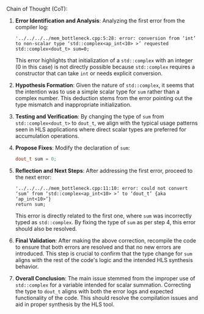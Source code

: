 Chain of Thought (CoT):

1. **Error Identification and Analysis**:
   Analyzing the first error from the compiler log:
   ```
   '../../../../mem_bottleneck.cpp:5:28: error: conversion from ‘int’ to non-scalar type ‘std::complex<ap_int<10> >’ requested
   std::complex<dout_t> sum=0;
   ```
   This error highlights that initialization of a `std::complex` with an integer (0 in this case) is not directly possible because `std::complex` requires a constructor that can take `int` or needs explicit conversion.

2. **Hypothesis Formation**:
   Given the nature of `std::complex`, it seems that the intention was to use a simple scalar type for `sum` rather than a complex number. This deduction stems from the error pointing out the type mismatch and inappropriate initialization.

3. **Testing and Verification**:
   By changing the type of `sum` from `std::complex<dout_t>` to `dout_t`, we align with the typical usage patterns seen in HLS applications where direct scalar types are preferred for accumulation operations.

4. **Propose Fixes**:
   Modify the declaration of `sum`:
   ```cpp
   dout_t sum = 0;
   ```

5. **Reflection and Next Steps**:
   After addressing the first error, proceed to the next error:
   ```
   '../../../../mem_bottleneck.cpp:11:10: error: could not convert ‘sum’ from ‘std::complex<ap_int<10> >’ to ‘dout_t’ {aka ‘ap_int<10>’}
   return sum;
   ```
   This error is directly related to the first one, where `sum` was incorrectly typed as `std::complex`. By fixing the type of `sum` as per step 4, this error should also be resolved.

6. **Final Validation**:
   After making the above correction, recompile the code to ensure that both errors are resolved and that no new errors are introduced. This step is crucial to confirm that the type change for `sum` aligns with the rest of the code's logic and the intended HLS synthesis behavior.

7. **Overall Conclusion**:
   The main issue stemmed from the improper use of `std::complex` for a variable intended for scalar summation. Correcting the type to `dout_t` aligns with both the error logs and expected functionality of the code. This should resolve the compilation issues and aid in proper synthesis by the HLS tool.